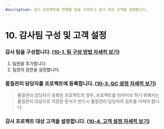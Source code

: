 ```yaml
---
description: 감사 프로젝트를 진행할 팀을 구성하고 감사 대상 고객을 설정합니다.
---
```


# 10. 감사팀 구성 및 고객 설정

### 감사 팀을 구성합니다. \([10-1. 팀 구성 방법 자세히 보기](organize-audit-team.md)\)

1. 팀원을 추가합니다.
2. 팀원의 권한을 설정합니다.

### 품질관리 담당자를 프로젝트에 등록합니다. \([10-3. QC 설정 자세히 보기](2-2.-qc.md)\)

> 품질관리 담당자가 등록된 프로젝트의 경우, 프로젝트를 아카이브 하기 위해서는 품질관리 대상으로 지정된 문서가 반드시 품질관리 담당자의 검토를 거쳐야 합니다.

### 감사 프로젝트 대상 고객을 설정합니다. \([10-4. 고객 설정 자세히 보기](2-4..md)\)



